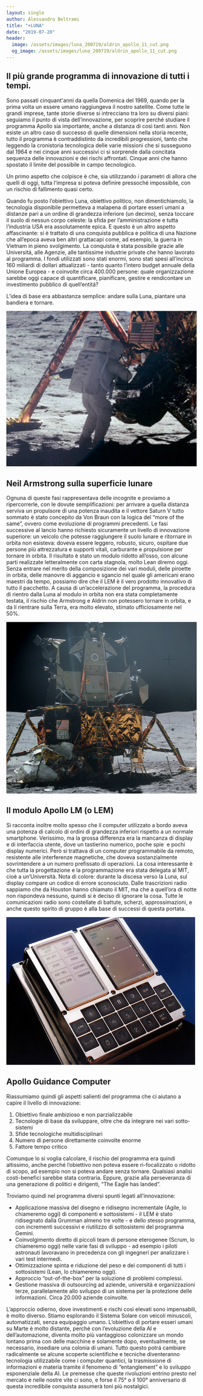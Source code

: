 ```yaml
---
layout: single
author: Alessandro Beltrami
title: "+LUNA"
date: "2019-07-20"
header:
  image: /assets/images/luna_200719/aldrin_apollo_11_cut.png
  og_image: /assets/images/luna_200719/aldrin_apollo_11_cut.png
---
```


## Il più grande programma di innovazione di tutti i tempi.

Sono passati cinquant'anni da quella Domenica del 1969, quando per la prima volta un essere umano raggiungeva il nostro satellite. Come tutte le grandi imprese, tante storie diverse si intrecciano tra loro su diversi piani: seguiamo il punto di vista dell’innovazione, per scoprire perché studiare il programma Apollo sia importante, anche a distanza di così tanti anni. Non esiste un altro caso di successo di quelle dimensioni nella storia recente, tutto il programma è contraddistinto da incredibili progressioni, tanto che leggendo la cronistoria tecnologica delle varie missioni che si susseguono dal 1964 e nei cinque anni successivi ci si sorprende dalla concitata sequenza delle innovazioni e dei rischi affrontati. Cinque anni che hanno spostato il limite del possibile in campo tecnologico.

Un primo aspetto che colpisce è che, sia utilizzando i parametri di allora che quelli di oggi, tutta l’impresa si poteva definire pressoché impossibile, con un rischio di fallimento quasi certo. 

Quando fu posto l’obiettivo Luna, obiettivo politico, non dimentichiamolo, la tecnologia disponibile permetteva a malapena di portare esseri umani a distanze pari a un ordine di grandezza inferiore (un decimo), senza toccare il suolo di nessun corpo celeste: la sfida per l’amministrazione e tutta l’industria USA era assolutamente epica. E questo è un altro aspetto affascinante: si è trattato di una conquista pubblica e politica di una Nazione che all’epoca aveva ben altri grattacapi come, ad esempio, la guerra in Vietnam in pieno svolgimento. La conquista è stata possibile grazie alle Universitá, alle Agenzie, alle tantissime industrie private che hanno lavorato al programma. I fondi utilizzati sono stati enormi, sono stati spesi all’incirca 160 miliardi di dollari attualizzati - tanto quanto l’intero budget annuale della Unione Europea - e coinvolte circa 400.000 persone: quale organizzazione sarebbe oggi capace di quantificare, pianificare, gestire e rendicontare un investimento pubblico di quell’entitá?

L’idea di base era abbastanza semplice: andare sulla Luna, piantare una bandiera e tornare.

![](/assets/images/luna_200719/as11-40-5886.jpg)

## Neil Armstrong sulla superficie lunare

Ognuna di queste fasi rappresentava delle incognite e proviamo a ripercorrerle, con le dovute semplificazioni: per arrivare a quella distanza serviva un propulsore di una potenza inaudita e il vettore Saturn V tutto sommato è stato concepito da Von Braun con la logica del “more of the same”, ovvero come evoluzione di programmi precedenti. Le fasi successive al lancio hanno richiesto sicuramente un livello di innovazione superiore: un veicolo che potesse raggiungere il suolo lunare e ritornare in orbita non esisteva: doveva essere leggero, robusto, sicuro, ospitare due persone più attrezzatura e supporti vitali, carburante e propulsione per tornare in orbita. Il risultato è stato un modulo ridotto all’osso, con alcune parti realizzate letteralmente con carta stagnola, molto Lean diremo oggi. Senza entrare nel merito della composizione dei vari moduli, delle piroette in orbita, delle manovre di aggancio e sgancio nel quale gli americani erano maestri da tempo, possiamo dire che il LEM è il vero prodotto innovativo di tutto il pacchetto. A causa di un’accelerazione del programma, la procedura di rientro dalla Luna al modulo in orbita non era stata completamente testata, il rischio che Armstrong e Aldrin non potessero tornare in orbita, e da lí rientrare sulla Terra, era molto elevato, stimato ufficiosamente nel 50%. 

![](/assets/images/luna_200719/apollo16lm.jpg)

## Il modulo Apollo LM (o LEM)

Si racconta inoltre molto spesso che il computer utilizzato a bordo aveva una potenza di calcolo di ordini di grandezza inferiori rispetto a un normale smartphone. Verissimo, ma la grossa differenza era la mancanza di display e di interfaccia utente, dove un tastierino numerico, poche spie  e pochi display numerici. Però si trattava di un computer programmabile da remoto, resistente alle interferenze magnetiche, che doveva sostanzialmente sovrintendere a un numero prefissato di operazioni. La cosa interessante è che tutta la progettazione e la programmazione era stata delegata al MIT, cioè a un’Università. Nota di colore: durante la discesa verso la Luna, sul display compare un codice di errore sconosciuto. Dalle trascrizioni radio sappiamo che da Houston hanno chiamato il MIT, ma che a quell’ora di notte non rispondeva nessuno, quindi si è deciso di ignorare la cosa. Tutte le comunicazioni radio sono costellate di battute, scherzi, approssimazioni, e anche questo spirito di gruppo è alla base di successi di questa portata.

![](/assets/images/luna_200719/agc_user_interface.jpg)

## Apollo Guidance Computer

Riassumiamo quindi gli aspetti salienti del programma che ci aiutano a capire il livello di innovazione:

1. Obiettivo finale ambizioso e non parzializzabile
2. Tecnologie di base da sviluppare, oltre che da integrare nei vari sotto-sistemi
3. Sfide tecnologiche multidisciplinari
4. Numero di persone direttamente coinvolte enorme
5. Fattore tempo critico

Comunque lo si voglia calcolare, il rischio del programma era quindi altissimo, anche perché l’obiettivo non poteva essere ri-focalizzato o ridotto di scopo, ad esempio non si poteva andare senza tornare. Qualsiasi analisi costi-benefici sarebbe stata contraria. Eppure, grazie alla perseveranza di una generazione di politici e dirigenti, “The Eagle has landed”.

Troviamo quindi nel programma diversi spunti legati all’innovazione:  

- Applicazione massiva del disegno e ridisegno incrementale (Agile, lo chiameremo oggi) di componenti e sottosistemi - il LEM è stato ridisegnato dalla Grumman almeno tre volte - e dello stesso programma, con incrementi successivi e riutilizzo di sottosistemi del programma Gemini.
- Coinvolgimento diretto di piccoli team di persone eterogenee (Scrum, lo chiameremo oggi) nelle varie fasi di sviluppo - ad esempio i piloti astronauti lavoravano in precedenza con gli ingegneri per analizzare i vari test intermedi.
- Ottimizzazione spinta e riduzione del peso e dei componenti di tutti i sottosistemi (Lean, lo chiameremo oggi).
- Approccio “out-of-the-box” per la soluzione di problemi complessi. 
- Gestione massiva di outsourcing ad aziende, università e organizzazioni terze, parallelamente allo sviluppo di un sistema per la protezione delle informazioni. Circa 20.000 aziende coinvolte. 

L’approccio odierno, dove investimenti e rischi così elevati sono impensabili, è molto diverso. Stiamo esplorando il Sistema Solare con veicoli minuscoli, automatizzati, senza equipaggio umano. L’obiettivo di portare esseri umani su Marte è molto distante, perché con l’evoluzione della AI e dell’automazione, diventa molto più vantaggioso colonizzare un mondo lontano prima con delle macchine e solamente dopo, eventualmente, se necessario, insediare una colonia di umani. Tutto questo potrá cambiare radicalmente se alcune scoperte scientifiche e tecniche diventeranno tecnologia utilizzabile come i computer quantici, la trasmissione di informazioni e materia tramite il fenomeno di “entanglement” e lo sviluppo esponenziale della AI. Le premesse che queste rivoluzioni entrino presto nel mercato e nelle nostre vite ci sono, e forse il 75° o il 100° anniversario di questa incredibile conquista assumerà toni più nostalgici.  

